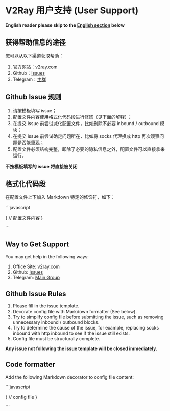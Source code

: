 # V2Ray 用户支持 (User Support)

**English reader please skip to the [English section](#way-to-get-support) below**

## 获得帮助信息的途径

您可以从以下渠道获取帮助：

1. 官方网站：[v2ray.com](https://www.v2ray.com)
1. Github：[Issues](https://github.com/v2ray/v2ray-core/issues)
1. Telegram：[主群](https://t.me/projectv2ray)

## Github Issue 规则

1. 请按模板填写 issue；
1. 配置文件内容使用格式化代码段进行修饰（见下面的解释）；
1. 在提交 issue 前尝试减化配置文件，比如删除不必要 inbound / outbound 模块；
1. 在提交 issue 前尝试确定问题所在，比如将 socks 代理换成 http 再次观察问题是否能重现；
1. 配置文件必须结构完整，即除了必要的隐私信息之外，配置文件可以直接拿来运行。

**不按模板填写的 issue 将直接被关闭**

## 格式化代码段

在配置文件上下加入 Markdown 特定的修饰符，如下：

\`\`\`javascript

{
  // 配置文件内容
}

\`\`\`

## Way to Get Support

You may get help in the following ways:

1. Office Site: [v2ray.com](https://www.v2ray.com)
1. Github: [Issues](https://github.com/v2ray/v2ray-core/issues)
1. Telegram: [Main Group](https://t.me/projectv2ray)

## Github Issue Rules

1. Please fill in the issue template.
1. Decorate config file with Markdown formatter (See below).
1. Try to simplify config file before submitting the issue, such as removing unnecessary inbound / outbound blocks.
1. Try to determine the cause of the issue, for example, replacing socks inbound with http inbound to see if the issue still exists.
1. Config file must be structurally complete.

**Any issue not following the issue template will be closed immediately.**

## Code formatter

Add the following Markdown decorator to config file content:

\`\`\`javascript

{
  // config file
}

\`\`\`
